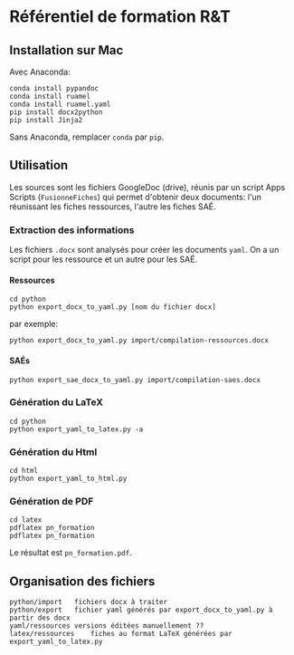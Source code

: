 # Référentiel de formation R&T

## Installation sur Mac

Avec Anaconda:

    conda install pypandoc
    conda install ruamel
    conda install ruamel.yaml
    pip install docx2python
    pip install Jinja2

Sans Anaconda, remplacer `conda` par `pip`.

## Utilisation

Les sources sont les fichiers GoogleDoc (drive), réunis par un script Apps Scripts (`FusionneFiches`) qui permet d'obtenir deux documents: l'un réunissant les fiches ressources, l'autre les fiches SAÉ.

### Extraction des informations
Les fichiers `.docx` sont analysés pour créer les documents `yaml`. On a un script pour les ressource et un autre pour les SAÉ.

#### Ressources

    cd python
    python export_docx_to_yaml.py [nom du fichier docx]

par exemple:

    python export_docx_to_yaml.py import/compilation-ressources.docx

#### SAÉs

    python export_sae_docx_to_yaml.py import/compilation-saes.docx 


### Génération du LaTeX

    cd python
    python export_yaml_to_latex.py -a

### Génération du Html

    cd html
    python export_yaml_to_html.py

### Génération de PDF

    cd latex
    pdflatex pn_formation
    pdflatex pn_formation

Le résultat est `pn_formation.pdf`.

## Organisation des fichiers

    python/import   fichiers docx à traiter
    python/export   fichier yaml générés par export_docx_to_yaml.py à partir des docx
    yaml/ressources versions éditées manuellement ??
    latex/ressources    fiches au format LaTeX générées par export_yaml_to_latex.py
